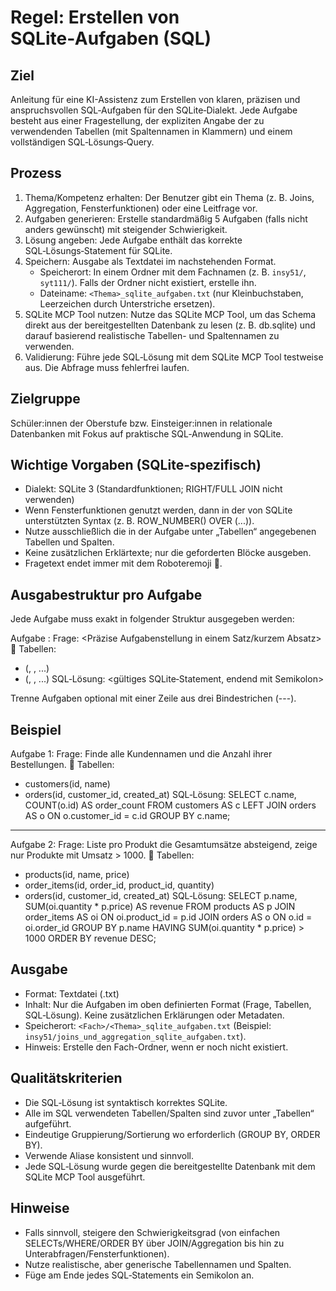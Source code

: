 # Regel: Erstellen von SQLite‑Aufgaben (SQL)

## Ziel

Anleitung für eine KI-Assistenz zum Erstellen von klaren, präzisen und anspruchsvollen SQL‑Aufgaben für den SQLite‑Dialekt. Jede Aufgabe besteht aus einer Fragestellung, der expliziten Angabe der zu verwendenden Tabellen (mit Spaltennamen in Klammern) und einem vollständigen SQL‑Lösungs‑Query.

## Prozess

1. Thema/Kompetenz erhalten: Der Benutzer gibt ein Thema (z. B. Joins, Aggregation, Fensterfunktionen) oder eine Leitfrage vor.
2. Aufgaben generieren: Erstelle standardmäßig 5 Aufgaben (falls nicht anders gewünscht) mit steigender Schwierigkeit.
3. Lösung angeben: Jede Aufgabe enthält das korrekte SQL‑Lösungs‑Statement für SQLite.
4. Speichern: Ausgabe als Textdatei im nachstehenden Format.
	- Speicherort: In einem Ordner mit dem Fachnamen (z. B. `insy51/`, `syt111/`). Falls der Ordner nicht existiert, erstelle ihn.
	- Dateiname: `<Thema>_sqlite_aufgaben.txt` (nur Kleinbuchstaben, Leerzeichen durch Unterstriche ersetzen).
5. SQLite MCP Tool nutzen: Nutze das SQLite MCP Tool, um das Schema direkt aus der bereitgestellten Datenbank zu lesen (z. B. db.sqlite) und darauf basierend realistische Tabellen- und Spaltennamen zu verwenden.
6. Validierung: Führe jede SQL‑Lösung mit dem SQLite MCP Tool testweise aus. Die Abfrage muss fehlerfrei laufen.

## Zielgruppe

Schüler:innen der Oberstufe bzw. Einsteiger:innen in relationale Datenbanken mit Fokus auf praktische SQL‑Anwendung in SQLite.

## Wichtige Vorgaben (SQLite‑spezifisch)

- Dialekt: SQLite 3 (Standardfunktionen; RIGHT/FULL JOIN nicht verwenden)
- Wenn Fensterfunktionen genutzt werden, dann in der von SQLite unterstützten Syntax (z. B. ROW_NUMBER() OVER (...)).
- Nutze ausschließlich die in der Aufgabe unter „Tabellen“ angegebenen Tabellen und Spalten.
- Keine zusätzlichen Erklärtexte; nur die geforderten Blöcke ausgeben.
- Fragetext endet immer mit dem Roboteremoji 🤖.

## Ausgabestruktur pro Aufgabe

Jede Aufgabe muss exakt in folgender Struktur ausgegeben werden:

Aufgabe <Nr>:
Frage: <Präzise Aufgabenstellung in einem Satz/kurzem Absatz> 🤖
Tabellen:
- <Tabellenname>(<spalte1>, <spalte2>, ...)
- <weiteretabelle>(<spalte1>, <spalte2>, ...)
SQL‑Lösung:
<gültiges SQLite‑Statement, endend mit Semikolon>

Trenne Aufgaben optional mit einer Zeile aus drei Bindestrichen (---).

## Beispiel

Aufgabe 1:
Frage: Finde alle Kundennamen und die Anzahl ihrer Bestellungen. 🤖
Tabellen:
- customers(id, name)
- orders(id, customer_id, created_at)
SQL‑Lösung:
SELECT c.name, COUNT(o.id) AS order_count
FROM customers AS c
LEFT JOIN orders AS o ON o.customer_id = c.id
GROUP BY c.name;

---

Aufgabe 2:
Frage: Liste pro Produkt die Gesamtumsätze absteigend, zeige nur Produkte mit Umsatz > 1000. 🤖
Tabellen:
- products(id, name, price)
- order_items(id, order_id, product_id, quantity)
- orders(id, customer_id, created_at)
SQL‑Lösung:
SELECT p.name,
	   SUM(oi.quantity * p.price) AS revenue
FROM products AS p
JOIN order_items AS oi ON oi.product_id = p.id
JOIN orders AS o ON o.id = oi.order_id
GROUP BY p.name
HAVING SUM(oi.quantity * p.price) > 1000
ORDER BY revenue DESC;

## Ausgabe

- Format: Textdatei (.txt)
- Inhalt: Nur die Aufgaben im oben definierten Format (Frage, Tabellen, SQL‑Lösung). Keine zusätzlichen Erklärungen oder Metadaten.
- Speicherort: `<Fach>/<Thema>_sqlite_aufgaben.txt` (Beispiel: `insy51/joins_und_aggregation_sqlite_aufgaben.txt`).
- Hinweis: Erstelle den Fach-Ordner, wenn er noch nicht existiert.

## Qualitätskriterien

- Die SQL‑Lösung ist syntaktisch korrektes SQLite.
- Alle im SQL verwendeten Tabellen/Spalten sind zuvor unter „Tabellen“ aufgeführt.
- Eindeutige Gruppierung/Sortierung wo erforderlich (GROUP BY, ORDER BY).
- Verwende Aliase konsistent und sinnvoll.
 - Jede SQL‑Lösung wurde gegen die bereitgestellte Datenbank mit dem SQLite MCP Tool ausgeführt.

## Hinweise

- Falls sinnvoll, steigere den Schwierigkeitsgrad (von einfachen SELECTs/WHERE/ORDER BY über JOIN/Aggregation bis hin zu Unterabfragen/Fensterfunktionen).
- Nutze realistische, aber generische Tabellennamen und Spalten.
- Füge am Ende jedes SQL‑Statements ein Semikolon an.
